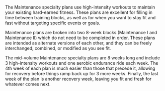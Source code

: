 The Maintenance specialty plans use high-intensity workouts to maintain your existing hard-earned fitness. These plans are excellent for filling in time between training blocks, as well as for when you want to stay fit and fast without targeting specific events or goals. 

Maintenance plans are broken into two 8-week blocks (Maintenance I and Maintenance II) which do not need to be completed in order. These plans are intended as alternate versions of each other, and they can be freely interchanged, combined, or modified as you see fit.

The mid-volume Maintenance specialty plans are 8 weeks long and include 3 high-intensity workouts and one aerobic endurance ride each week. The 4th week of each plan is much easier than those that precede it, allowing for recovery before things ramp back up for 3 more weeks. Finally, the last week of the plan is another recovery week, leaving you fit and fresh for whatever comes next.